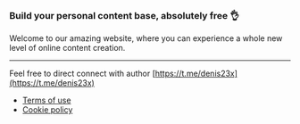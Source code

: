 ### Build your personal content base, absolutely free :ok_hand:

Welcome to our amazing website, where you can experience a whole new level of online content creation.

---

Feel free to direct connect with author [https://t.me/denis23x](https://t.me/denis23x)

- [Terms of use](/terms/terms-of-use)
- [Cookie policy](/terms/cookie-policy)
